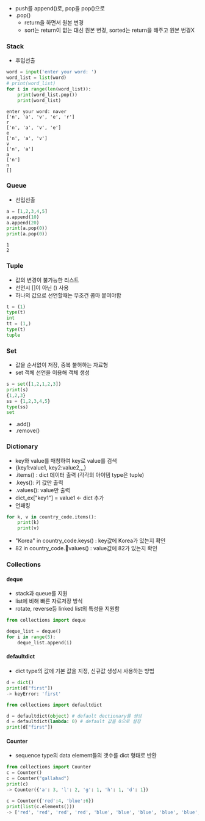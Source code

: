 - push를 append()로, pop을 pop()으로
- .pop()
	- return을 하면서 원본 변경
	- sort는 return이 없는 대신 원본 변경, sorted는 return을 해주고 원본 번경X

### Stack

- 후입선출
```python
word = input('enter your word: ')
word_list = list(word)
# print(word_list)
for i in range(len(word_list)):
	print(word_list.pop())
	print(word_list)
```

```text
enter your word: naver
['n', 'a', 'v', 'e', 'r']
r
['n', 'a', 'v', 'e']
e
['n', 'a', 'v']
v
['n', 'a']
a
['n']
n
[]
```
### Queue
- 선입선출

```python
a = [1,2,3,4,5]
a.append(10)
a.append(20)
print(a.pop(0))
print(a.pop(0))
```

```
1
2
```


### Tuple
- 값의 변경이 불가능한 리스트
- 선언시 []이 아닌 () 사용
- 하나의 값으로 선언할때는 무조건 콤마 붙여야함
```python
t = (1)
type(t)
int
tt = (1,)
type(t)
tuple
```

### Set
- 값을 순서없이 저장, 중복 불허하는 자료형
- set 객체 선언을 이용해 객체 생성
```python
s = set([1,2,1,2,3])
print(s)
{1,2,3}
ss = {1,2,3,4,5}
type(ss)
set
```

- .add()
- .remove()

### Dictionary
- key와 value를 매칭하여 key로 value를 검색
- {key1:value1, key2:value2,,,}
- .items() : dict 데이터 출력 (각각의 아이템 type은 tuple)
- .keys(): 키 값만 출력
- .values(): value만 출력
- dict_ex["key1"] = value1 <- dict 추가
- 언패킹
```python
for k, v in country_code.items():
	print(k)
	print(v)
```
- "Korea" in country_code.keys() : key값에 Korea가 있는지 확인
- 82 in country_code.values() : value값에 82가 있는지 확인

### Collections

#### deque
- stack과 queue를 지원
- list에 비해 빠른 자료저장 방식
- rotate, reverse등 linked list의 특성을 지원함
```python
from collections import deque

deque_list = deque()
for i in range(5):
	deque_list.append(i)
```

#### defaultdict
- dict type의 값에 기본 값을 지정, 신규값 생성시 사용하는 방법
```python
d = dict()
print(d["first"])
-> keyError: 'first'
```

```python
from collections import defaultdict

d = defaultdict(object) # default dectionary를 생성
d = defaultdict(lambda: 0) # default 값을 0으로 설정
print(d["first"])
```

#### Counter
- sequence type의 data element들의 갯수를 dict 형태로 반환
```python
from collections import Counter
c = Counter()
c = Counter("gallahad")
print(c)
-> Counter({'a': 3, 'l': 2, 'g': 1, 'h': 1, 'd': 1})
```

```python
c = Counter({'red':4, 'blue':6})
print(list(c.elements()))
-> ['red', 'red', 'red', 'red', 'blue', 'blue', 'blue', 'blue', 'blue', 'blue']
```


